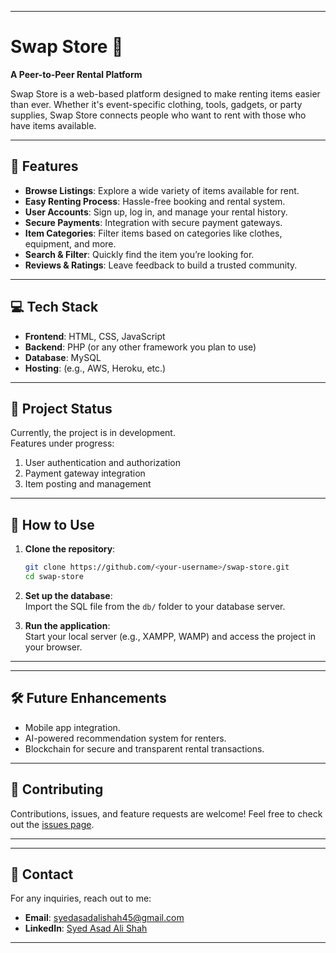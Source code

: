 
---

# Swap Store 🌟  
**A Peer-to-Peer Rental Platform**  

Swap Store is a web-based platform designed to make renting items easier than ever. Whether it's event-specific clothing, tools, gadgets, or party supplies, Swap Store connects people who want to rent with those who have items available.

---

## 🚀 Features  
- **Browse Listings**: Explore a wide variety of items available for rent.  
- **Easy Renting Process**: Hassle-free booking and rental system.  
- **User Accounts**: Sign up, log in, and manage your rental history.  
- **Secure Payments**: Integration with secure payment gateways.  
- **Item Categories**: Filter items based on categories like clothes, equipment, and more.  
- **Search & Filter**: Quickly find the item you’re looking for.  
- **Reviews & Ratings**: Leave feedback to build a trusted community.  

---

## 💻 Tech Stack  
- **Frontend**: HTML, CSS, JavaScript  
- **Backend**: PHP (or any other framework you plan to use)  
- **Database**: MySQL  
- **Hosting**: (e.g., AWS, Heroku, etc.)  

---

## 🌟 Project Status  
Currently, the project is in development.  
Features under progress:  
1. User authentication and authorization  
2. Payment gateway integration  
3. Item posting and management  

---

## 📖 How to Use  
1. **Clone the repository**:  
   ```bash
   git clone https://github.com/<your-username>/swap-store.git
   cd swap-store
   ```  

2. **Set up the database**:  
   Import the SQL file from the `db/` folder to your database server.  

3. **Run the application**:  
   Start your local server (e.g., XAMPP, WAMP) and access the project in your browser.  

---



---

## 🛠 Future Enhancements  
- Mobile app integration.  
- AI-powered recommendation system for renters.  
- Blockchain for secure and transparent rental transactions.  

---

## 🤝 Contributing  
Contributions, issues, and feature requests are welcome! Feel free to check out the [issues page](https://github.com/<your-username>/swap-store/issues).  

---


---

## 📧 Contact  
For any inquiries, reach out to me:  
- **Email**: [syedasadalishah45@gmail.com](mailto:syedasadalishah45@gmail.com)  
- **LinkedIn**: [Syed Asad Ali Shah](https://linkedin.com/in/syedasadalishah)  

---
